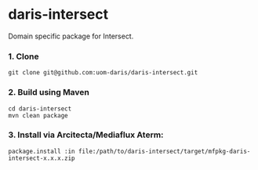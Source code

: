 # daris-intersect
Domain specific package for Intersect.

### 1. Clone 

    git clone git@github.com:uom-daris/daris-intersect.git

### 2. Build using Maven
    cd daris-intersect
    mvn clean package

### 3. Install via Arcitecta/Mediaflux Aterm:
    package.install :in file:/path/to/daris-intersect/target/mfpkg-daris-intersect-x.x.x.zip

